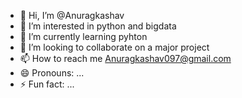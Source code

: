 - 👋 Hi, I’m @Anuragkashav
- 👀 I’m interested in python and bigdata
- 🌱 I’m currently learning pyhton 
- 💞️ I’m looking to collaborate on a major project 
- 📫 How to reach me Anuragkashav097@gmail.com
- 😄 Pronouns: ...
- ⚡ Fun fact: ...

<!---
Anuragkashav/Anuragkashav is a ✨ special ✨ repository because its `README.md` (this file) appears on your GitHub profile.
You can click the Preview link to take a look at your changes.
--->
